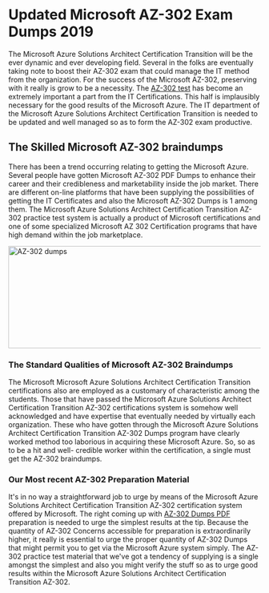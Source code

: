 <h1><strong>Updated Microsoft AZ-302 Exam Dumps 2019</strong></h1>
<p>The Microsoft Azure Solutions Architect Certification Transition will be the ever dynamic and ever developing field. Several in the folks are eventually taking note to boost their AZ-302 exam that could manage the IT method from the organization. For the success of the Microsoft AZ-302, preserving with it really is grow to be a necessity. The <a href="https://www.securedumps.com/AZ-302-cheat-sheet.html">AZ-302 test</a> has become an extremely important a part from the IT Certifications. This half is implausibly necessary for the good results of the Microsoft Azure. The IT department of the Microsoft Azure Solutions Architect Certification Transition is needed to be updated and well managed so as to form the AZ-302 exam productive.</p>
<h2><strong>The Skilled Microsoft AZ-302 braindumps</strong></h2>
<p>There has been a trend occurring relating to getting the Microsoft Azure. Several people have gotten Microsoft AZ-302 PDF Dumps to enhance their career and their credibleness and marketability inside the job market. There are different on-line platforms that have been supplying the possibilities of getting the IT Certificates and also the Microsoft AZ-302 Dumps is 1 among them. The Microsoft Azure Solutions Architect Certification Transition AZ-302 practice test system is actually a product of Microsoft certifications and one of some specialized Microsoft AZ 302 Certification programs that have high demand within the job marketplace.</p>
<p><a href="https://www.securedumps.com/AZ-302-cheat-sheet.html"><img src="https://i.imgur.com/LkNlujf.jpg" alt="AZ-302 dumps" width="550" height="204" /></a></p>
<h3><strong>The Standard Qualities of Microsoft AZ-302 Braindumps</strong></h3>
<p>The Microsoft Microsoft Azure Solutions Architect Certification Transition certifications also are employed as a customary of characteristic among the students. Those that have passed the Microsoft Azure Solutions Architect Certification Transition AZ-302 certifications system is somehow well acknowledged and have expertise that eventually needed by virtually each organization. These who have gotten through the Microsoft Azure Solutions Architect Certification Transition AZ-302 Dumps program have clearly worked method too laborious in acquiring these Microsoft Azure. So, so as to be a hit and well- credible worker within the certification, a single must get the AZ-302 braindumps.</p>
<h3><strong>Our Most recent AZ-302 Preparation Material</strong></h3>
<p>It's in no way a straightforward job to urge by means of the Microsoft Azure Solutions Architect Certification Transition AZ-302 certification system offered by Microsoft. The right coming up with <a href="https://www.securedumps.com/AZ-302-cheat-sheet.html">AZ-302 Dumps PDF</a> preparation is needed to urge the simplest results at the tip. Because the quantity of AZ-302 Concerns accessible for preparation is extraordinarily higher, it really is essential to urge the proper quantity of AZ-302 Dumps that might permit you to get via the Microsoft Azure system simply. The AZ-302 practice test material that we've got a tendency of supplying is a single amongst the simplest and also you might verify the stuff so as to urge good results within the Microsoft Azure Solutions Architect Certification Transition AZ-302.</p>
